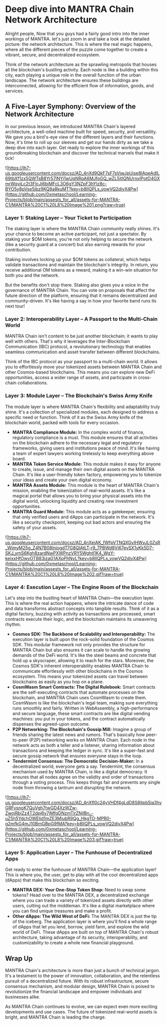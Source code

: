 # Deep dive into MANTRA Chain Network Architecture

Alright people, Now that you guys had a fairly good intro into the inner workings of MANTRA. let's just zoom in and take a look at the detailed picture: the network architecture. This is where the real magic happens, where all the different pieces of the puzzle come together to create a vibrant, secure, and decentralized ecosystem.

Think of the network architecture as the sprawling metropolis that houses all the blockchain's bustling activity. Each node is like a building within this city, each playing a unique role in the overall function of the urban landscape. The network architecture ensures these buildings are interconnected, allowing for the efficient flow of information, goods, and services.

## A Five-Layer Symphony: Overview of the Network Architecture

In our previous lesson, we introduced MANTRA Chain's layered architecture, a well-oiled machine built for speed, security, and versatility. We gave you a bird's-eye view of the different layers and their functions. Now, it's time to roll up our sleeves and get our hands dirty as we take a deep dive into each layer. Get ready to explore the inner workings of this groundbreaking blockchain and discover the technical marvels that make it tick!

![https://lh7-us.googleusercontent.com/docsz/AD_4nXd9QkF7sF7sVjwJpUjse8IApeAdIL69tbXf1zx5QWTsB8Yr57lNYi1wUqNRpA6MJfoGQ_wZL5itlQNUrnyIPotO4GXmrWqviLc2t3FIcJj6bjMFcL3O6gY3NZpF3hYlz8c-BYO5y8pVse5jbz9KQ8a8kuMT?key=b8IlQPLs_vowVQ2diyX4Pw](https://github.com/0xmetaschool/Learning-Projects/blob/main/assests_for_all/assets-for-MANTRA-C1/MANTRA%20C1%20L8%20Image%201.png?raw=true)

### Layer 1: Staking Layer – Your Ticket to Participation

The staking layer is where the MANTRA Chain community really shines. It's your chance to become an active participant, not just a spectator. By staking your $OM tokens, you're not only helping to secure the network (like a security guard at a concert) but also earning rewards for your contribution.

Staking involves locking up your $OM tokens as collateral, which helps validate transactions and maintain the blockchain's integrity. In return, you receive additional OM tokens as a reward, making it a win-win situation for both you and the network.

But the benefits don't stop there. Staking also gives you a voice in the governance of MANTRA Chain. You can vote on proposals that affect the future direction of the platform, ensuring that it remains decentralized and community-driven. It's like having a say in how your favorite band runs its next tour!

### Layer 2: Interoperability Layer – A Passport to the Multi-Chain World

MANTRA Chain isn't content to be just another blockchain; it wants to play well with others. That's why it leverages the Inter-Blockchain Communication (IBC) protocol, a revolutionary technology that enables seamless communication and asset transfer between different blockchains.

Think of the IBC protocol as your passport to a multi-chain world. It allows you to effortlessly move your tokenized assets between MANTRA Chain and other Cosmos-based blockchains. This means you can explore new DeFi opportunities, access a wider range of assets, and participate in cross-chain collaborations.

### Layer 3: Module Layer – The Blockchain's Swiss Army Knife

The module layer is where MANTRA Chain's flexibility and adaptability truly shine. It's a collection of specialized modules, each designed to address a specific need or function. Think of it as the Swiss Army knife of the blockchain world, packed with tools for every occasion.

- **MANTRA Compliance Module:** In the complex world of finance, regulatory compliance is a must. This module ensures that all activities on the blockchain adhere to the necessary legal and regulatory frameworks, giving users and institutions peace of mind. It's like having a team of expert lawyers working tirelessly to keep everything above board.
- **MANTRA Token Service Module:** This module makes it easy for anyone to create, issue, and manage their own digital assets on the MANTRA Chain. It's like a user-friendly token factory, empowering you to tokenize your ideas and create your own digital economy.
- **MANTRA Assets Module:** This module is the heart of MANTRA Chain's mission, enabling the tokenization of real-world assets. It's like a magical portal that allows you to bring your physical assets into the digital world, unlocking liquidity and creating new investment opportunities.
- **MANTRA Guard Module:** This module acts as a gatekeeper, ensuring that only verified users and dApps can participate in the network. It's like a security checkpoint, keeping out bad actors and ensuring the safety of your assets.
    
![https://lh7-us.googleusercontent.com/docsz/AD_4nXeiAK_fWfpVTNQXGvIHWyJL0ZsR_WimyM25g_Z4N7B08lniogdT7G8QIAtLT-r9_7PBWd8Vi67evSX1yKk5D7-SKJ_ymS6Kgh8zardNwPXWPnzVRY5WghtI1K4_WgY-keixxHfOwyOTB83jzaG1AXpPhNvL?key=b8IlQPLs_vowVQ2diyX4Pw](https://github.com/0xmetaschool/Learning-Projects/blob/main/assests_for_all/assets-for-MANTRA-C1/MANTRA%20C1%20L8%20Image%202.gif?raw=true)
    

### Layer 4: Execution Layer – The Engine Room of the Blockchain

Let's step into the bustling heart of MANTRA Chain—the execution layer. This is where the real action happens, where the intricate dance of code and data transforms abstract concepts into tangible results. Think of it as a digital factory, buzzing with activity as transactions are processed, smart contracts execute their logic, and the blockchain maintains its unwavering rhythm.

- **Cosmos SDK: The Backbone of Scalability and Interoperability:** The execution layer is built upon the rock-solid foundation of the Cosmos SDK. This modular framework not only provides the structure for MANTRA Chain but also ensures it can scale to handle the growing demands of the DeFi world. It's like the steel beams and concrete that hold up a skyscraper, allowing it to reach for the stars. Moreover, the Cosmos SDK's inherent interoperability enables MANTRA Chain to communicate effortlessly with other blockchains in the Cosmos ecosystem. This means your tokenized assets can travel between blockchains as easily as you hop on a plane.
- **CosmWasm Smart Contracts: The Digital Rulebook:** Smart contracts are the self-executing contracts that automate processes on the blockchain, and MANTRA Chain uses CosmWasm to create them. CosmWasm is like the blockchain's legal team, making sure everything runs smoothly and fairly. Written in WebAssembly, a high-performance and secure language, these smart contracts are like digital vending machines: you put in your tokens, and the contract automatically dispenses the agreed-upon outcome.
- **P2P Networking: The Blockchain's Gossip Mill:** Imagine a group of friends sharing the latest news and rumors. That's basically how peer-to-peer (P2P) networking works on MANTRA Chain. Each node in the network acts as both a teller and a listener, sharing information about transactions and keeping the ledger in sync. It's like a super-fast and secure gossip network that ensures everyone stays in the loop.
- **Tendermint Consensus: The Democratic Decision-Maker:** In a decentralized world, everyone gets a say. Tendermint, the consensus mechanism used by MANTRA Chain, is like a digital democracy. It ensures that all nodes agree on the validity and order of transactions through a voting process. This keeps things fair and prevents any single node from throwing a tantrum and disrupting the network.
    
![https://lh7-us.googleusercontent.com/docsz/AD_4nXfI0c24yVHDf4gLdD8S8jtpb5ia3hvGRFvsnoK7QuVgh7twGD4XzWZw-ZwojRbjZz4T2dpj6v7jMfqDNzmTlrZNjlBn_-uZ5h5YdchOWElid1mZE3MiubR9Qg_HkgTO-MPR0-g2mfkG4mJ10BmGBpG9fMA?key=b8IlQPLs_vowVQ2diyX4Pw](https://github.com/0xmetaschool/Learning-Projects/blob/main/assests_for_all/assets-for-MANTRA-C1/MANTRA%20C1%20L8%20Image%203.gif?raw=true)
    

### Layer 5: Application Layer – The Funhouse of Decentralized Apps

Get ready to enter the funhouse of MANTRA Chain—the application layer! This is where you, the user, get to play with all the cool decentralized apps (dApps) that make this blockchain so exciting.

- **MANTRA DEX: Your One-Stop Token Shop:** Need to swap some tokens? Head over to the MANTRA DEX, a decentralized exchange where you can trade a variety of tokenized assets directly with other users, cutting out the middleman. It's like a digital marketplace where you can find unique treasures and make a profit.
- **Other dApps: The Wild West of DeFi:** The MANTRA DEX is just the tip of the iceberg. The application layer is where you'll find a whole range of dApps that let you lend, borrow, yield farm, and explore the wild world of DeFi. These dApps are built on top of MANTRA Chain's robust architecture, taking advantage of its security, interoperability, and customizability to create a whole new financial playground.

## Wrap Up

MANTRA Chain's architecture is more than just a bunch of technical jargon. It's a testament to the power of innovation, collaboration, and the relentless pursuit of a decentralized future. With its robust infrastructure, secure consensus mechanism, and modular design, MANTRA Chain is poised to revolutionize the financial landscape and empower individuals and businesses alike.

As MANTRA Chain continues to evolve, we can expect even more exciting developments and use cases. The future of tokenized real-world assets is bright, and MANTRA Chain is leading the charge.